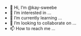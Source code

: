- 👋 Hi, I’m @kay-sweebe
- 👀 I’m interested in ...
- 🌱 I’m currently learning ...
- 💞️ I’m looking to collaborate on ...
- 📫 How to reach me ...

<!---
kay-sweebe/kay-sweebe is a ✨ special ✨ repository because its `README.md` (this file) appears on your GitHub profile.
You can click the Preview link to take a look at your changes.
--->
